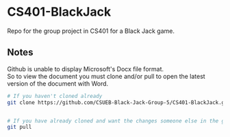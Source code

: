 # CS401-BlackJack
Repo for the group project in CS401 for a Black Jack game.

## Notes
Github is unable to display Microsoft's Docx file format. <br>
So to view the document you must clone and/or pull to open the latest version of the document with Word.

```sh
# If you haven't cloned already
git clone https://github.com/CSUEB-Black-Jack-Group-5/CS401-BlackJack.git


# If you have already cloned and want the changes someone else in the group made
git pull
```
